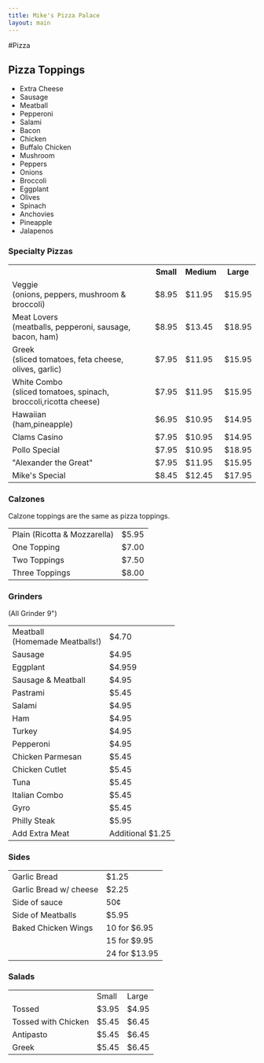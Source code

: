 ```yaml
---
title: Mike's Pizza Palace
layout: main
---
```


#Pizza

## Pizza Toppings

* Extra Cheese 
* Sausage 
* Meatball
* Pepperoni
* Salami
* Bacon
* Chicken
* Buffalo Chicken
* Mushroom
* Peppers 
* Onions
* Broccoli
* Eggplant
* Olives
* Spinach
* Anchovies
* Pineapple
* Jalapenos

### Specialty Pizzas

<table>
<tr>
  <th></th>
  <th>Small</th>
  <th>Medium</th>
  <th>Large</th>
</tr>
<tr>
  <td>
    Veggie<br/>
    (onions, peppers, mushroom & broccoli)
  </td>
  <td>$8.95</td>
  <td>$11.95</td>
  <td>$15.95</td>
 </tr>
 <tr>
   <td>Meat Lovers<br/> (meatballs, pepperoni, sausage, bacon, ham)</td>
   <td>$8.95</td>
   <td>$13.45</td>
   <td>$18.95</td> 
 </tr>
 <tr>
   <td> Greek <br/> (sliced tomatoes, feta cheese, olives, garlic) </td>
   <td> $7.95 </td>
   <td> $11.95 </td>
   <td> $15.95 </td> 
 </tr>
 <tr>
 <td>White Combo<br/>(sliced tomatoes, spinach, broccoli,ricotta cheese)</td> <td>$7.95</td><td>$11.95</td><td>$15.95</td>
 </tr>
 <tr> 
  <td>Hawaiian<br/>(ham,pineapple)</td><td>$6.95</td><td>$10.95</td><td>$14.95</td>
 </tr>
 <tr>
 <td>Clams Casino</td><td>$7.95</td><td>$10.95</td><td>$14.95</td>
 </tr>
 <tr>
 <td> Pollo Special</td><td>$7.95</td><td>$10.95</td><td>$18.95</td>
 </tr>
 <tr>
 <td>"Alexander the Great"</td><td>$7.95</td><td>$11.95</td><td>$15.95</td>
 </tr>
 <tr>
  <td>Mike's Special</td><td>$8.45</td><td>$12.45</td><td>$17.95</td>

 </tr>
</table>

### Calzones

Calzone toppings are the same as pizza toppings.

<table>
 <tr>
  <td> Plain (Ricotta & Mozzarella) </td>
  <td> $5.95 </td>
 </tr>
 <tr>
  <td> One Topping </td>
  <td> $7.00 </td>
 </tr>
 <tr>
  <td>Two Toppings</td> <td> $7.50</td>
 </tr>
 <tr>
  <td>Three Toppings</td><td>$8.00</td>

 </tr>
</table>

### Grinders

(All Grinder 9")

<table>
<tr>
<td>Meatball<br/>(Homemade Meatballs!)</td><td>$4.70</td>
</tr>

<tr>
  <td>Sausage</td>
  <td>$4.95</td>
  </tr>
  <tr>
    <td>Eggplant</td>
    <td>$4.959</td>
  </tr>
  <tr>
    <td>Sausage & Meatball</td>
    <td>$4.95</td>
  </tr>
  <tr>
    <td>Pastrami</td>
    <td>$5.45</td>
  </tr>
  <tr>
    <td>Salami</td>
    <td>$4.95</td>
  </tr>
  <tr>
    <td>Ham</td>
    <td>$4.95</td>
  </tr>
  <tr>
    <td>Turkey</td>
    <td>$4.95</td>
  </tr>
  <tr>
    <td>Pepperoni</td>
    <td>$4.95</td>
  </tr>
  <tr>
    <td>Chicken Parmesan</td>
    <td>$5.45</td>
  </tr>
  <tr>
    <td>Chicken Cutlet</td>
    <td>$5.45</td>
  </tr>
  <tr>
    <td>Tuna</td>
    <td>$5.45</td>
  </tr>
  <tr>
    <td>Italian Combo</td>
    <td>$5.45</td>
  </tr>
  <tr>
    <td>Gyro</td>
    <td>$5.45</td>
  </tr>
  <tr>
    <td>Philly Steak</td>
    <td>$5.95</td>
  </tr>
  <tr>
    <td>Add Extra Meat</td>
    <td>Additional $1.25</td>
  </tr>
</table>

### Sides

<table>
<tr>
  <td>Garlic Bread</td>
  <td>$1.25</td>
</tr>
<tr>
  <td>Garlic Bread w/ cheese</td>
  <td>$2.25</td>
</tr>
<tr>
  <td>Side of sauce</td>
  <td>50¢</td>
</tr>
<tr>
  <td>Side of Meatballs</td>
  <td>$5.95</td>
</tr>
<tr>
  <td>Baked Chicken Wings</td>
  <td>10 for $6.95</td>
</tr>
<tr>
  <td></td>
  <td>15 for $9.95</td>
</tr>
<tr>
  <td></td>
  <td>24 for $13.95</td>
</tr>
</table>

### Salads

<table>
<tr>
  <td></td>
  <td>Small</td>
  <td>Large</td>
</tr>
<tr>
  <td>Tossed</td>
  <td>$3.95</td>
  <td>$4.95</td>
</tr>
<tr>
  <td>Tossed with Chicken</td>
  <td>$5.45</td>
  <td>$6.45</td>
</tr>
<tr>
  <td>Antipasto</td>
  <td>$5.45</td>
  <td>$6.45</td>
</tr>
<tr>
  <td>Greek</td>
  <td>$5.45</td>
  <td>$6.45</td>
</tr>
</table>
